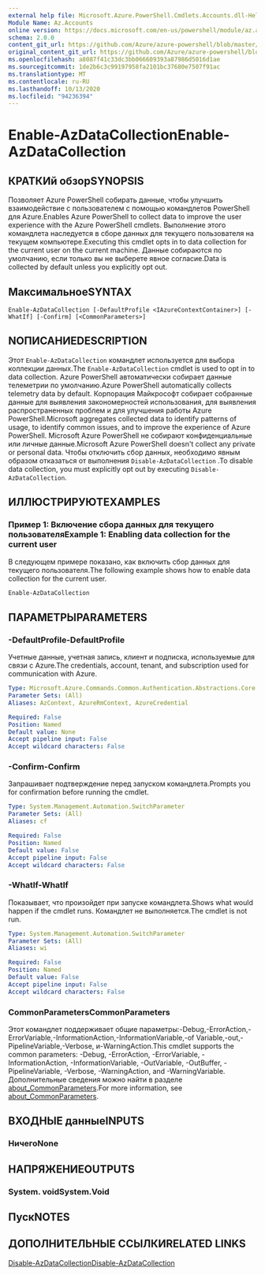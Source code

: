 ```yaml
---
external help file: Microsoft.Azure.PowerShell.Cmdlets.Accounts.dll-Help.xml
Module Name: Az.Accounts
online version: https://docs.microsoft.com/en-us/powershell/module/az.accounts/enable-azdatacollection
schema: 2.0.0
content_git_url: https://github.com/Azure/azure-powershell/blob/master/src/Accounts/Accounts/help/Enable-AzDataCollection.md
original_content_git_url: https://github.com/Azure/azure-powershell/blob/master/src/Accounts/Accounts/help/Enable-AzDataCollection.md
ms.openlocfilehash: a8087f41c33dc3bb066609393a87986d5016d1ae
ms.sourcegitcommit: 1de2b6c3c99197958fa2101bc37680e7507f91ac
ms.translationtype: MT
ms.contentlocale: ru-RU
ms.lasthandoff: 10/13/2020
ms.locfileid: "94236394"
---
```

# <span data-ttu-id="fea30-101">Enable-AzDataCollection</span><span class="sxs-lookup"><span data-stu-id="fea30-101">Enable-AzDataCollection</span></span>

## <span data-ttu-id="fea30-102">КРАТКИй обзор</span><span class="sxs-lookup"><span data-stu-id="fea30-102">SYNOPSIS</span></span>
<span data-ttu-id="fea30-103">Позволяет Azure PowerShell собирать данные, чтобы улучшить взаимодействие с пользователем с помощью командлетов PowerShell для Azure.</span><span class="sxs-lookup"><span data-stu-id="fea30-103">Enables Azure PowerShell to collect data to improve the user experience with the Azure PowerShell cmdlets.</span></span> <span data-ttu-id="fea30-104">Выполнение этого командлета наследуется в сборе данных для текущего пользователя на текущем компьютере.</span><span class="sxs-lookup"><span data-stu-id="fea30-104">Executing this cmdlet opts in to data collection for the current user on the current machine.</span></span> <span data-ttu-id="fea30-105">Данные собираются по умолчанию, если только вы не выберете явное согласие.</span><span class="sxs-lookup"><span data-stu-id="fea30-105">Data is collected by default unless you explicitly opt out.</span></span>

## <span data-ttu-id="fea30-106">Максимальное</span><span class="sxs-lookup"><span data-stu-id="fea30-106">SYNTAX</span></span>

```
Enable-AzDataCollection [-DefaultProfile <IAzureContextContainer>] [-WhatIf] [-Confirm] [<CommonParameters>]
```

## <span data-ttu-id="fea30-107">NОПИСАНИЕ</span><span class="sxs-lookup"><span data-stu-id="fea30-107">DESCRIPTION</span></span>

<span data-ttu-id="fea30-108">Этот `Enable-AzDataCollection` командлет используется для выбора коллекции данных.</span><span class="sxs-lookup"><span data-stu-id="fea30-108">The `Enable-AzDataCollection` cmdlet is used to opt in to data collection.</span></span> <span data-ttu-id="fea30-109">Azure PowerShell автоматически собирает данные телеметрии по умолчанию.</span><span class="sxs-lookup"><span data-stu-id="fea30-109">Azure PowerShell automatically collects telemetry data by default.</span></span> <span data-ttu-id="fea30-110">Корпорация Майкрософт собирает собранные данные для выявления закономерностей использования, для выявления распространенных проблем и для улучшения работы Azure PowerShell.</span><span class="sxs-lookup"><span data-stu-id="fea30-110">Microsoft aggregates collected data to identify patterns of usage, to identify common issues, and to improve the experience of Azure PowerShell.</span></span>
<span data-ttu-id="fea30-111">Microsoft Azure PowerShell не собирают конфиденциальные или личные данные.</span><span class="sxs-lookup"><span data-stu-id="fea30-111">Microsoft Azure PowerShell doesn't collect any private or personal data.</span></span> <span data-ttu-id="fea30-112">Чтобы отключить сбор данных, необходимо явным образом отказаться от выполнения `Disable-AzDataCollection` .</span><span class="sxs-lookup"><span data-stu-id="fea30-112">To disable data collection, you must explicitly opt out by executing `Disable-AzDataCollection`.</span></span>

## <span data-ttu-id="fea30-113">ИЛЛЮСТРИРУЮТ</span><span class="sxs-lookup"><span data-stu-id="fea30-113">EXAMPLES</span></span>

### <span data-ttu-id="fea30-114">Пример 1: Включение сбора данных для текущего пользователя</span><span class="sxs-lookup"><span data-stu-id="fea30-114">Example 1: Enabling data collection for the current user</span></span>

<span data-ttu-id="fea30-115">В следующем примере показано, как включить сбор данных для текущего пользователя.</span><span class="sxs-lookup"><span data-stu-id="fea30-115">The following example shows how to enable data collection for the current user.</span></span>

```powershell
Enable-AzDataCollection
```

## <span data-ttu-id="fea30-116">ПАРАМЕТРЫ</span><span class="sxs-lookup"><span data-stu-id="fea30-116">PARAMETERS</span></span>

### <span data-ttu-id="fea30-117">-DefaultProfile</span><span class="sxs-lookup"><span data-stu-id="fea30-117">-DefaultProfile</span></span>

<span data-ttu-id="fea30-118">Учетные данные, учетная запись, клиент и подписка, используемые для связи с Azure.</span><span class="sxs-lookup"><span data-stu-id="fea30-118">The credentials, account, tenant, and subscription used for communication with Azure.</span></span>

```yaml
Type: Microsoft.Azure.Commands.Common.Authentication.Abstractions.Core.IAzureContextContainer
Parameter Sets: (All)
Aliases: AzContext, AzureRmContext, AzureCredential

Required: False
Position: Named
Default value: None
Accept pipeline input: False
Accept wildcard characters: False
```

### <span data-ttu-id="fea30-119">-Confirm</span><span class="sxs-lookup"><span data-stu-id="fea30-119">-Confirm</span></span>

<span data-ttu-id="fea30-120">Запрашивает подтверждение перед запуском командлета.</span><span class="sxs-lookup"><span data-stu-id="fea30-120">Prompts you for confirmation before running the cmdlet.</span></span>

```yaml
Type: System.Management.Automation.SwitchParameter
Parameter Sets: (All)
Aliases: cf

Required: False
Position: Named
Default value: False
Accept pipeline input: False
Accept wildcard characters: False
```

### <span data-ttu-id="fea30-121">-WhatIf</span><span class="sxs-lookup"><span data-stu-id="fea30-121">-WhatIf</span></span>

<span data-ttu-id="fea30-122">Показывает, что произойдет при запуске командлета.</span><span class="sxs-lookup"><span data-stu-id="fea30-122">Shows what would happen if the cmdlet runs.</span></span> <span data-ttu-id="fea30-123">Командлет не выполняется.</span><span class="sxs-lookup"><span data-stu-id="fea30-123">The cmdlet is not run.</span></span>

```yaml
Type: System.Management.Automation.SwitchParameter
Parameter Sets: (All)
Aliases: wi

Required: False
Position: Named
Default value: False
Accept pipeline input: False
Accept wildcard characters: False
```

### <span data-ttu-id="fea30-124">CommonParameters</span><span class="sxs-lookup"><span data-stu-id="fea30-124">CommonParameters</span></span>

<span data-ttu-id="fea30-125">Этот командлет поддерживает общие параметры:-Debug,-ErrorAction,-ErrorVariable,-InformationAction,-InformationVariable,-of Variable,-out,-PipelineVariable,-Verbose, и-WarningAction.</span><span class="sxs-lookup"><span data-stu-id="fea30-125">This cmdlet supports the common parameters: -Debug, -ErrorAction, -ErrorVariable, -InformationAction, -InformationVariable, -OutVariable, -OutBuffer, -PipelineVariable, -Verbose, -WarningAction, and -WarningVariable.</span></span> <span data-ttu-id="fea30-126">Дополнительные сведения можно найти в разделе [about_CommonParameters](/powershell/module/microsoft.powershell.core/about/about_commonparameters).</span><span class="sxs-lookup"><span data-stu-id="fea30-126">For more information, see [about_CommonParameters](/powershell/module/microsoft.powershell.core/about/about_commonparameters).</span></span>

## <span data-ttu-id="fea30-127">ВХОДНЫЕ данные</span><span class="sxs-lookup"><span data-stu-id="fea30-127">INPUTS</span></span>

### <span data-ttu-id="fea30-128">Ничего</span><span class="sxs-lookup"><span data-stu-id="fea30-128">None</span></span>

## <span data-ttu-id="fea30-129">НАПРЯЖЕНИЕ</span><span class="sxs-lookup"><span data-stu-id="fea30-129">OUTPUTS</span></span>

### <span data-ttu-id="fea30-130">System. void</span><span class="sxs-lookup"><span data-stu-id="fea30-130">System.Void</span></span>

## <span data-ttu-id="fea30-131">Пуск</span><span class="sxs-lookup"><span data-stu-id="fea30-131">NOTES</span></span>

## <span data-ttu-id="fea30-132">ДОПОЛНИТЕЛЬНЫЕ ССЫЛКИ</span><span class="sxs-lookup"><span data-stu-id="fea30-132">RELATED LINKS</span></span>

[<span data-ttu-id="fea30-133">Disable-AzDataCollection</span><span class="sxs-lookup"><span data-stu-id="fea30-133">Disable-AzDataCollection</span></span>](./Disable-AzDataCollection.md)
